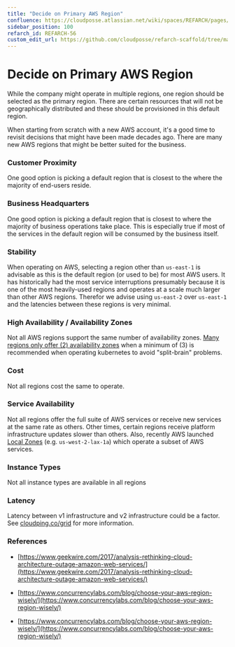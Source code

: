```yaml
---
title: "Decide on Primary AWS Region"
confluence: https://cloudposse.atlassian.net/wiki/spaces/REFARCH/pages/1168474145/REFARCH-56+-+Decide+on+Primary+AWS+Region
sidebar_position: 100
refarch_id: REFARCH-56
custom_edit_url: https://github.com/cloudposse/refarch-scaffold/tree/main/docs/docs/fundamentals/design-decisions/cold-start/decide-on-primary-aws-region.md
---
```


# Decide on Primary AWS Region
While the company might operate in multiple regions, one region should be selected as the primary region. There are certain resources that will not be geographically distributed and these should be provisioned in this default region.

When starting from scratch with a new AWS account, it's a good time to revisit decisions that might have been made decades ago. There are many new AWS regions that might be better suited for the business.

### Customer Proximity

One good option is picking a default region that is closest to the where the majority of end-users reside.

### Business Headquarters

One good option is picking a default region that is closest to where the majority of business operations take place. This is especially true if most of the services in the default region will be consumed by the business itself.

### Stability

When operating on AWS, selecting a region other than `us-east-1` is advisable as this is the default region (or used to be) for most AWS users. It has historically had the most service interruptions presumably because it is one of the most heavily-used regions and operates at a scale much larger than other AWS regions. Therefor we advise using `us-east-2` over `us-east-1` and the latencies between these regions is very minimal.

### High Availability / Availability Zones

Not all AWS regions support the same number of availability zones.  [Many regions only offer (2) availability zones](https://howto.lintel.in/list-of-aws-regions-and-availability-zones/) when a minimum of (3) is recommended when operating kubernetes to avoid "split-brain" problems.

### Cost

Not all regions cost the same to operate.

### Service Availability

Not all regions offer the full suite of AWS services or receive new services at the same rate as others. Other times, certain regions receive platform infrastructure updates slower than others. Also, recently AWS launched [Local Zones](https://aws.amazon.com/about-aws/global-infrastructure/regions_az/#AWS_Local_Zones) (e.g. `us-west-2-lax-1a`) which operate a subset of AWS services.

### Instance Types

Not all instance types are available in all regions

### Latency

Latency between v1 infrastructure and v2 infrastructure could be a factor. See [cloudping.co/grid](https://www.cloudping.co/grid) for more information.

### References

- [https://www.geekwire.com/2017/analysis-rethinking-cloud-architecture-outage-amazon-web-services/](https://www.geekwire.com/2017/analysis-rethinking-cloud-architecture-outage-amazon-web-services/)

- [https://www.concurrencylabs.com/blog/choose-your-aws-region-wisely/](https://www.concurrencylabs.com/blog/choose-your-aws-region-wisely/)

- [https://www.concurrencylabs.com/blog/choose-your-aws-region-wisely/](https://www.concurrencylabs.com/blog/choose-your-aws-region-wisely/)


